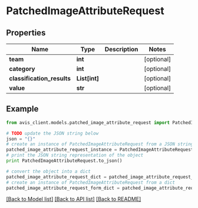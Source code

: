 # PatchedImageAttributeRequest


## Properties

Name | Type | Description | Notes
------------ | ------------- | ------------- | -------------
**team** | **int** |  | [optional] 
**category** | **int** |  | [optional] 
**classification_results** | **List[int]** |  | [optional] 
**value** | **str** |  | [optional] 

## Example

```python
from avis_client.models.patched_image_attribute_request import PatchedImageAttributeRequest

# TODO update the JSON string below
json = "{}"
# create an instance of PatchedImageAttributeRequest from a JSON string
patched_image_attribute_request_instance = PatchedImageAttributeRequest.from_json(json)
# print the JSON string representation of the object
print PatchedImageAttributeRequest.to_json()

# convert the object into a dict
patched_image_attribute_request_dict = patched_image_attribute_request_instance.to_dict()
# create an instance of PatchedImageAttributeRequest from a dict
patched_image_attribute_request_form_dict = patched_image_attribute_request.from_dict(patched_image_attribute_request_dict)
```
[[Back to Model list]](../README.md#documentation-for-models) [[Back to API list]](../README.md#documentation-for-api-endpoints) [[Back to README]](../README.md)



